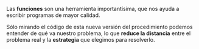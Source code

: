 Las **funciones** son una herramienta importantísima, que nos ayuda a escribir programas de mayor calidad. 

Sólo mirando el código de esta nueva versión del procedimiento podemos entender de qué va nuestro problema, lo que **reduce la distancia** entre el problema real y la **estrategia** que elegimos para resolverlo.